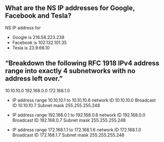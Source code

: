 ## What are the NS IP addresses for Google, Facebook and Tesla?

NS IP address for 
* Google is 216.58.223.238
* Facebook is 102.132.101.35
* Tesla is 23.9.66.10

## “Breakdown the following RFC 1918 IPv4 address range into exactly 4 subnetworks with no address left over.” 
10.10.10.0 
192.168.0.0 
172.168.1.0

* IP address range 10.10.10.1 to 10.10.10.6 network ID 10.10.10.0
Broadcast ID 10.10.10.7
Subnet mask 255.255.255.248


* IP address range 192.168.0.1 to 192.168.0.6 network ID 192.168.0.0 Broadcast ID 192.168.0.7
Subnet mask 255.255.255.248


* IP address range 172.168.1.1 to 172.168.1.6 network ID 172.168.1.0 Broadcast ID 172.168.1.7
Subnet mask 255.255.255.248


